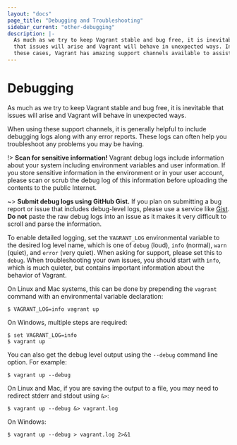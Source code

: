 ```yaml
---
layout: "docs"
page_title: "Debugging and Troubleshooting"
sidebar_current: "other-debugging"
description: |-
  As much as we try to keep Vagrant stable and bug free, it is inevitable
  that issues will arise and Vagrant will behave in unexpected ways. In
  these cases, Vagrant has amazing support channels available to assist you.
---
```


# Debugging

As much as we try to keep Vagrant stable and bug free, it is inevitable
that issues will arise and Vagrant will behave in unexpected ways.

When using these support channels, it is generally helpful to include
debugging logs along with any error reports. These logs can often help you
troubleshoot any problems you may be having.

!> **Scan for sensitive information!** Vagrant debug logs include information
about your system including environment variables and user information. If you
store sensitive information in the environment or in your user account, please
scan or scrub the debug log of this information before uploading the contents to
the public Internet.

~> **Submit debug logs using GitHub Gist.** If you plan on submitting a bug
report or issue that includes debug-level logs, please use a service like
[Gist](https://gist.github.com). **Do not** paste the raw debug logs into an
issue as it makes it very difficult to scroll and parse the information.

To enable detailed logging, set the `VAGRANT_LOG` environmental variable
to the desired log level name, which is one of `debug` (loud), `info` (normal),
`warn` (quiet), and `error` (very quiet). When asking for support, please
set this to `debug`. When troubleshooting your own issues, you should start
with `info`, which is much quieter, but contains important information
about the behavior of Vagrant.

On Linux and Mac systems, this can be done by prepending the `vagrant`
command with an environmental variable declaration:

```
$ VAGRANT_LOG=info vagrant up
```

On Windows, multiple steps are required:

```
$ set VAGRANT_LOG=info
$ vagrant up
```

You can also get the debug level output using the `--debug` command line
option. For example:

```
$ vagrant up --debug
```

On Linux and Mac, if you are saving the output to a file, you may need to redirect stderr and
stdout using `&>`:

```
$ vagrant up --debug &> vagrant.log
```

On Windows:
```
$ vagrant up --debug > vagrant.log 2>&1
```
